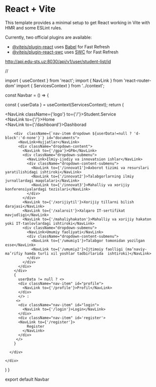 # React + Vite

This template provides a minimal setup to get React working in Vite with HMR and some ESLint rules.

Currently, two official plugins are available:

- [@vitejs/plugin-react](https://github.com/vitejs/vite-plugin-react/blob/main/packages/plugin-react/README.md) uses [Babel](https://babeljs.io/) for Fast Refresh
- [@vitejs/plugin-react-swc](https://github.com/vitejs/vite-plugin-react-swc) uses [SWC](https://swc.rs/) for Fast Refresh


http://api.edu-sts.uz:8030/api/v1/user/student-list/id



//


import { useContext } from 'react';
import { NavLink } from 'react-router-dom'
import { ServicesContext } from '../context';

const Navbar = () => {

  const { userData } = useContext(ServicesContext);
  return (
    <div className='container'>
      <div className="navbar">
        <div className="nav-item" id="student-page">
          <NavLink className={'logo'} to={'/'}>Student.Service</NavLink>
        </div>
        <div className="nav-item" id="dashboard">
          <NavLink to={'/'}>Home</NavLink>
        </div>
        <div className="nav-item" id="dashboard">
          <NavLink to={'/dashboard'}>Dashborad</NavLink>
        </div>
      
        <div  className={`nav-item dropdown ${userData!=null ? 'd-block':'d-none'}`} id="documents">
          <NavLink>Hujjatlar</NavLink>
          <div className="dropdown-content">
            <NavLink to={'/gpa'}>GPA</NavLink>
            <div className="dropdown-submenu">
              <NavLink>Ilmiy-ijodiy va innovatsion ishlar</NavLink>
              <div className="dropdown-content-submenu">
                <NavLink to={'/innovat1'}>Axborot tizimi va resurslari yaratilishidagi ishtiroki</NavLink>
                <NavLink to={'/innovat2'}>Talabgorlarning ilmiy jurnallardagi maqolalari</NavLink>
                <NavLink to={'/innovat3'}>Mahalliy va xorijiy konferensiyalardagi tezislari</NavLink>
              </div>
            </div>
            <NavLink to={'/xorijiytil'}>Xorijiy tillarni bilish darajasi</NavLink>
            <NavLink to={'/xalaroit'}>Xalqaro IT-sertifikat mavjudligi</NavLink>
            <NavLink to={'/mahaliyhakaton'}>Mahalliy va xorijiy hakaton yoki IT-tanlovlardagi ishtiroki</NavLink>
            <div className="dropdown-submenu">
              <NavLink>Umumiy faoliyati</NavLink>
              <div className="dropdown-content-submenu">
                <NavLink to={'/umumiy1'}>Talabgor tomonidan yozilgan esse</NavLink>
                <NavLink to={'/umumiy2'}>Ijtimoiy faolligi (ma’naviy-ma’rifiy hamda turli xil yoshlar tadbirlarida  ishtiroki)</NavLink>
              </div>
            </div>
          </div>
        </div>
        {
          userData != null ? <>
          <div className="nav-item" id="profile">
            <NavLink to={'/profile'}>Profil</NavLink>
          </div>
          </> : 
         <>
          <div className="nav-item" id="login">
            <NavLink to={'/login'}>Login</NavLink>
          </div>
          <div className="nav-item" id='register'>
          <NavLink to={'/register'}>
              Register
            </NavLink>
          </div>
         </>
        }

      </div>

    </div>
  )
}

export default Navbar